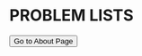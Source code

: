 
<head>
<meta charset="UTF-8">
<title> Welcome to AlgoDuck! </title>
<link rel="stylesheet" href="/stylesheet/style.css">
<link rel="icon" href="/favicon.ico" type="image/x-icon">
<link rel="icon" href="/favicon.png" type="image/png">
<script src="/js/highlight.min.js"></script>
</head>






<div style="page-break-after: always;">

# PROBLEM LISTS
<button onclick="window.location.href='ois/ois.html';">Go to About Page</button>

</div>
<script>hljs.initHighlightingOnLoad();</script>

